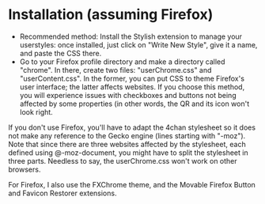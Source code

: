 Installation (assuming Firefox)
===============================

* Recommended method: Install the Stylish extension to manage your userstyles: once installed, just click on "Write New Style", give it a name, and paste the CSS there.
* Go to your Firefox profile directory and make a directory called "chrome". In there, create two files: "userChrome.css" and "userContent.css". In the former, you can put CSS to theme Firefox's user interface; the latter affects websites. If you choose this method, you will experience issues with checkboxes and buttons not being affected by some properties (in other words, the QR and its icon won't look right.

If you don't use Firefox, you'll have to adapt the 4chan stylesheet so it does not make any reference to the Gecko engine (lines starting with "-moz"). Note that since there are three websites affected by the stylesheet, each defined using @-moz-document, you might have to split the stylesheet in three parts. Needless to say, the userChrome.css won't work on other browsers.

For Firefox, I also use the FXChrome theme, and the Movable Firefox Button and Favicon Restorer extensions.
